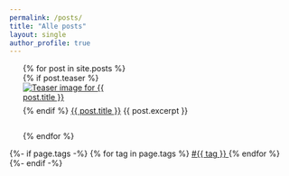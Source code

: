 ```yaml
---
permalink: /posts/
title: "Alle posts"
layout: single
author_profile: true
---
```

<ul style="list-style-type: none;">
  {% for post in site.posts %}
    <li style="margin-bottom: 2em;">
      {% if post.teaser %}
        <a href="{{ post.url }}">
          <img src="{{ post.teaser }}" alt="Teaser image for {{ post.title }}" style="max-width:200px; display:block; margin-bottom:0.5em;">
        </a>
      {% endif %}
      <a href="{{ post.url }}">{{ post.title }}</a>
      {{ post.excerpt }}
    </li>
  {% endfor %}
</ul>
{%- if page.tags -%}
    {% for tag in page.tags %}
        <a href="{{site.baseurl}}/archive.html#{{tag | slugize}}">
            #{{ tag }}
        </a>
    {% endfor %}
{%- endif -%}

